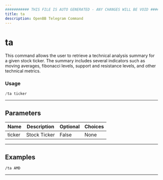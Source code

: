 ```yaml
---
########### THIS FILE IS AUTO GENERATED - ANY CHANGES WILL BE VOID ###########
title: ta
description: OpenBB Telegram Command
---
```


# ta

This command allows the user to retrieve a technical analysis summary for a given stock ticker. The summary includes several indicators such as moving averages, fibonacci levels, support and resistance levels, and other technical metrics.

### Usage

```python wordwrap
/ta ticker
```

---

## Parameters

| Name | Description | Optional | Choices |
| ---- | ----------- | -------- | ------- |
| ticker | Stock Ticker | False | None |


---

## Examples

```
/ta AMD
```
---
